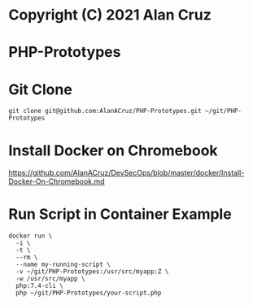 # Copyright (C) 2021 Alan Cruz
# PHP-Prototypes

# Git Clone
```
git clone git@github.com:AlanACruz/PHP-Prototypes.git ~/git/PHP-Prototypes
```
# Install Docker on Chromebook
https://github.com/AlanACruz/DevSecOps/blob/master/docker/Install-Docker-On-Chromebook.md

# Run Script in Container Example
```
docker run \
  -i \
  -t \
  --rm \
  --name my-running-script \
  -v ~/git/PHP-Prototypes:/usr/src/myapp:Z \
  -w /usr/src/myapp \
  php:7.4-cli \
  php ~/git/PHP-Prototypes/your-script.php
```
